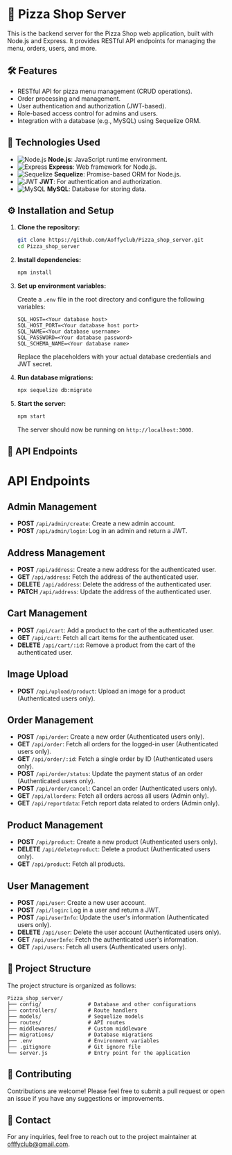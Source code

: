 # 🍕 Pizza Shop Server

This is the backend server for the Pizza Shop web application, built with Node.js and Express. It provides RESTful API endpoints for managing the menu, orders, users, and more.

## 🛠️ Features

- RESTful API for pizza menu management (CRUD operations).
- Order processing and management.
- User authentication and authorization (JWT-based).
- Role-based access control for admins and users.
- Integration with a database (e.g., MySQL) using Sequelize ORM.

## 🚀 Technologies Used

- ![Node.js](https://img.shields.io/badge/Node.js-43853D?style=for-the-badge&logo=node.js&logoColor=white) **Node.js**: JavaScript runtime environment.
- ![Express](https://img.shields.io/badge/Express.js-404D59?style=for-the-badge) **Express**: Web framework for Node.js.
- ![Sequelize](https://img.shields.io/badge/Sequelize-52B0E7?style=for-the-badge&logo=sequelize&logoColor=white) **Sequelize**: Promise-based ORM for Node.js.
- ![JWT](https://img.shields.io/badge/JWT-000000?style=for-the-badge&logo=jsonwebtokens&logoColor=white) **JWT**: For authentication and authorization.
- ![MySQL](https://img.shields.io/badge/MySQL-4479A1?style=for-the-badge&logo=mysql&logoColor=white) **MySQL**: Database for storing data.

## ⚙️ Installation and Setup

1. **Clone the repository:**

   ```bash
   git clone https://github.com/Aoffyclub/Pizza_shop_server.git
   cd Pizza_shop_server
   ```

2. **Install dependencies:**

   ```bash
   npm install
   ```

3. **Set up environment variables:**

   Create a `.env` file in the root directory and configure the following variables:

   ```plaintext
   SQL_HOST=<Your database host>
   SQL_HOST_PORT=<Your database host port>
   SQL_NAME=<Your database username>
   SQL_PASSWORD=<Your database password>
   SQL_SCHEMA_NAME=<Your database name>

   ```

   Replace the placeholders with your actual database credentials and JWT secret.

4. **Run database migrations:**

   ```bash
   npx sequelize db:migrate
   ```

5. **Start the server:**

   ```bash
   npm start
   ```

   The server should now be running on `http://localhost:3000`.

## 📝 API Endpoints

# API Endpoints

## Admin Management
- **POST** `/api/admin/create`: Create a new admin account.
- **POST** `/api/admin/login`: Log in an admin and return a JWT.

## Address Management
- **POST** `/api/address`: Create a new address for the authenticated user.
- **GET** `/api/address`: Fetch the address of the authenticated user.
- **DELETE** `/api/address`: Delete the address of the authenticated user.
- **PATCH** `/api/address`: Update the address of the authenticated user.

## Cart Management
- **POST** `/api/cart`: Add a product to the cart of the authenticated user.
- **GET** `/api/cart`: Fetch all cart items for the authenticated user.
- **DELETE** `/api/cart/:id`: Remove a product from the cart of the authenticated user.

## Image Upload
- **POST** `/api/upload/product`: Upload an image for a product (Authenticated users only).

## Order Management
- **POST** `/api/order`: Create a new order (Authenticated users only).
- **GET** `/api/order`: Fetch all orders for the logged-in user (Authenticated users only).
- **GET** `/api/order/:id`: Fetch a single order by ID (Authenticated users only).
- **POST** `/api/order/status`: Update the payment status of an order (Authenticated users only).
- **POST** `/api/order/cancel`: Cancel an order (Authenticated users only).
- **GET** `/api/allorders`: Fetch all orders across all users (Admin only).
- **GET** `/api/reportdata`: Fetch report data related to orders (Admin only).

## Product Management
- **POST** `/api/product`: Create a new product (Authenticated users only).
- **DELETE** `/api/deleteproduct`: Delete a product (Authenticated users only).
- **GET** `/api/product`: Fetch all products.

## User Management
- **POST** `/api/user`: Create a new user account.
- **POST** `/api/login`: Log in a user and return a JWT.
- **POST** `/api/userInfo`: Update the user's information (Authenticated users only).
- **DELETE** `/api/user`: Delete the user account (Authenticated users only).
- **GET** `/api/userInfo`: Fetch the authenticated user's information.
- **GET** `/api/users`: Fetch all users (Authenticated users only).


## 📂 Project Structure

The project structure is organized as follows:

```
Pizza_shop_server/
├── config/               # Database and other configurations
├── controllers/          # Route handlers
├── models/               # Sequelize models
├── routes/               # API routes
├── middlewares/          # Custom middleware
├── migrations/           # Database migrations
├── .env                  # Environment variables
├── .gitignore            # Git ignore file
└── server.js             # Entry point for the application
```

## 🤝 Contributing

Contributions are welcome! Please feel free to submit a pull request or open an issue if you have any suggestions or improvements.

## 📧 Contact

For any inquiries, feel free to reach out to the project maintainer at [offfyclub@gmail.com](mailto:aoffyclub@gmail.com).
